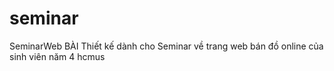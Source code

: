 # seminar
SeminarWeb
BÀI Thiết kế dành cho Seminar về trang web bán đồ online của sinh viên năm 4 hcmus
